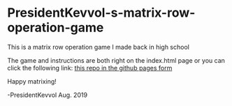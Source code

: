 # PresidentKevvol-s-matrix-row-operation-game

This is a matrix row operation game I made back in high school

The game and instructions are both right on the index.html page or you can click the following link:
[this repo in the github pages form](https://presidentkevvol.github.io/PresidentKevvol-s-matrix-row-operation-game/)

Happy matrixing!

-PresidentKevvol Aug. 2019
